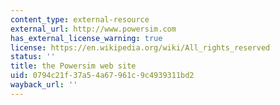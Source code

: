 ```yaml
---
content_type: external-resource
external_url: http://www.powersim.com
has_external_license_warning: true
license: https://en.wikipedia.org/wiki/All_rights_reserved
status: ''
title: the Powersim web site
uid: 0794c21f-37a5-4a67-961c-9c4939311bd2
wayback_url: ''
---
```

